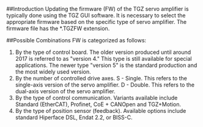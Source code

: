 ##Introduction
Updating the firmware (FW) of the TGZ servo amplifier is typically done using the TGZ GUI software.
It is necessary to select the appropriate firmware based on the specific type of servo amplifier.
The firmware file has the *.TGZFW extension.

##Possible Combinations
FW is categorized as follows:

1)	By the type of control board. The older version produced until around 2017 is referred to as "version 4." This type is still available for special applications. 
The newer type "version 5" is the standard production and the most widely used version.   
2)	By the number of controlled drive axes.
S - Single. This refers to the single-axis version of the servo amplifier.
D - Double. This refers to the dual-axis version of the servo amplifier.   
3)	By the type of control communication. Variants available include Standard (EtherCAT), Profinet, CoE + CANOpen and TGZ+Motion.   
4)	By the type of position sensor (feedback). Available options include standard Hiperface DSL, Endat 2.2, or BISS-C.
 